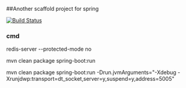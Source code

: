##Another scaffold project for spring

[![Build Status](https://travis-ci.org/hitdavid/app.svg?branch=master)](https://travis-ci.org/hitdavid/app)


### cmd

redis-server --protected-mode no

mvn clean package spring-boot:run

mvn clean package spring-boot:run -Drun.jvmArguments="-Xdebug -Xrunjdwp:transport=dt_socket,server=y,suspend=y,address=5005"


